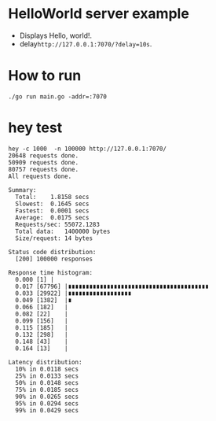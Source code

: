 # HelloWorld server example

* Displays Hello, world!.
* delay`http://127.0.0.1:7070/?delay=10s`.



# How to run


`./go run main.go -addr=:7070`



# hey test

```
hey -c 1000  -n 100000 http://127.0.0.1:7070/
20648 requests done.
50909 requests done.
80757 requests done.
All requests done.

Summary:
  Total:	1.8158 secs
  Slowest:	0.1645 secs
  Fastest:	0.0001 secs
  Average:	0.0175 secs
  Requests/sec:	55072.1283
  Total data:	1400000 bytes
  Size/request:	14 bytes

Status code distribution:
  [200]	100000 responses

Response time histogram:
  0.000 [1]	|
  0.017 [67796]	|∎∎∎∎∎∎∎∎∎∎∎∎∎∎∎∎∎∎∎∎∎∎∎∎∎∎∎∎∎∎∎∎∎∎∎∎∎∎∎∎
  0.033 [29922]	|∎∎∎∎∎∎∎∎∎∎∎∎∎∎∎∎∎∎
  0.049 [1382]	|∎
  0.066 [182]	|
  0.082 [22]	|
  0.099 [156]	|
  0.115 [185]	|
  0.132 [298]	|
  0.148 [43]	|
  0.164 [13]	|

Latency distribution:
  10% in 0.0118 secs
  25% in 0.0133 secs
  50% in 0.0148 secs
  75% in 0.0185 secs
  90% in 0.0265 secs
  95% in 0.0294 secs
  99% in 0.0429 secs
```